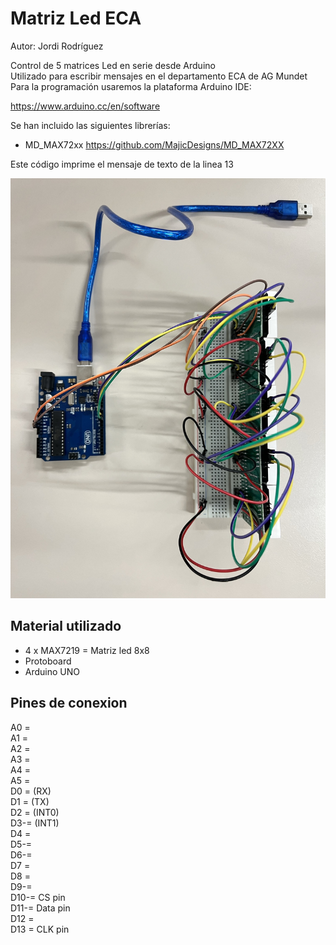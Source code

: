 # Matriz Led ECA  

Autor: Jordi Rodríguez  
  
Control de 5 matrices Led en serie desde Arduino  
Utilizado para escribir mensajes en el departamento ECA de AG Mundet  
Para la programación usaremos la plataforma Arduino IDE:  

https://www.arduino.cc/en/software  

Se han incluido las siguientes librerías:  

- MD_MAX72xx
https://github.com/MajicDesigns/MD_MAX72XX  

Este código imprime el mensaje de texto de la linea 13 
  
  
![Imagen Matriz_Led acabado](Matriz_Led.jpeg)  


## Material utilizado  


- 4 x MAX7219 = Matriz led 8x8   
- Protoboard  
- Arduino UNO  
  

## Pines de conexion  

A0 =  
A1 =  
A2 =  
A3 =   
A4 =  
A5 =  
D0 = (RX)  
D1 = (TX)  
D2 = (INT0)  
D3-= (INT1)  
D4 =     
D5-=  
D6-=  
D7 =  
D8 =  
D9-=  
D10-= CS pin  
D11-= Data pin  
D12 =   
D13 = CLK pin  